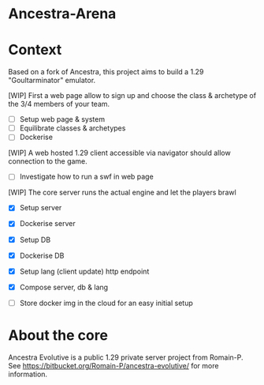 Ancestra-Arena
==================

# Context
Based on a fork of Ancestra, this project aims to build a 1.29 "Goultarminator" emulator.

[WIP] First a web page allow to sign up and choose the class & archetype of the 3/4 members of your team.

* [ ] Setup web page & system
* [ ] Equilibrate classes & archetypes 
* [ ] Dockerise

[WIP] A web hosted 1.29 client accessible via navigator should allow connection to the game.

* [ ] Investigate how to run a swf in web page 

[WIP] The core server runs the actual engine and let the players brawl

* [x] Setup server
* [x] Dockerise server
* [x] Setup DB
* [x] Dockerise DB
* [x] Setup lang (client update) http endpoint
* [x] Compose server, db & lang
* [ ] Store docker img in the cloud for an easy initial setup

 
# About the core
Ancestra Evolutive is a public 1.29 private server project from Romain-P. See https://bitbucket.org/Romain-P/ancestra-evolutive/ for more information.

